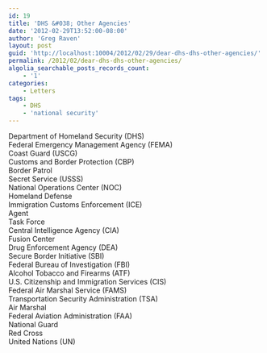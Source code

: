 ```yaml
---
id: 19
title: 'DHS &#038; Other Agencies'
date: '2012-02-29T13:52:00-08:00'
author: 'Greg Raven'
layout: post
guid: 'http://localhost:10004/2012/02/29/dear-dhs-dhs-other-agencies/'
permalink: /2012/02/dear-dhs-dhs-other-agencies/
algolia_searchable_posts_records_count:
    - '1'
categories:
    - Letters
tags:
    - DHS
    - 'national security'
---
```


Department of Homeland Security (DHS)  
Federal Emergency Management Agency (FEMA)  
Coast Guard (USCG)  
Customs and Border Protection (CBP)  
Border Patrol  
Secret Service (USSS)  
National Operations Center (NOC)  
Homeland Defense  
Immigration Customs Enforcement (ICE)  
Agent  
Task Force  
Central Intelligence Agency (CIA)  
Fusion Center  
Drug Enforcement Agency (DEA)  
Secure Border Initiative (SBI)  
Federal Bureau of Investigation (FBI)  
Alcohol Tobacco and Firearms (ATF)  
U.S. Citizenship and Immigration Services (CIS)  
Federal Air Marshal Service (FAMS)  
Transportation Security Administration (TSA)  
Air Marshal  
Federal Aviation Administration (FAA)  
National Guard  
Red Cross  
United Nations (UN)
